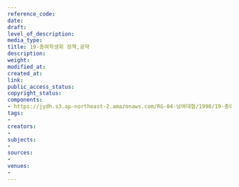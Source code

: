 ```yaml
---
reference_code: 
date: 
draft: 
level_of_description: 
media_type: 
title: 19-총여학생회 정책,공약
description: 
weight: 
modified_at: 
created_at: 
link: 
public_access_status: 
copyright_status: 
components:
- https://jydh.s3.ap-northeast-2.amazonaws.com/RG-04-남여대협/1998/19-총여학생회+정책,공약.pdf
tags:
- 
creators:
- 
subjects:
- 
sources:
- 
venues:
- 
---
```

